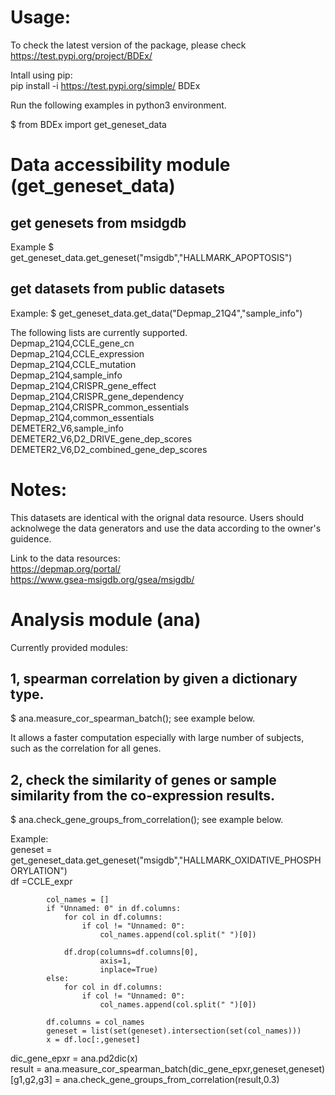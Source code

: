# Usage:

To check the latest version of the package, please check https://test.pypi.org/project/BDEx/

Intall using pip:<br />
pip install -i https://test.pypi.org/simple/ BDEx <br />

Run the following examples in python3 environment.<br />

$ from BDEx import get_geneset_data

# Data accessibility module (get_geneset_data) <br />
## get genesets from msidgdb
Example
$ get_geneset_data.get_geneset("msigdb","HALLMARK_APOPTOSIS")

## get datasets from public datasets <br />
Example:
$ get_geneset_data.get_data("Depmap_21Q4","sample_info")

The following lists are currently supported.<br />
Depmap_21Q4,CCLE_gene_cn<br />
Depmap_21Q4,CCLE_expression<br />
Depmap_21Q4,CCLE_mutation<br />
Depmap_21Q4,sample_info<br />
Depmap_21Q4,CRISPR_gene_effect<br />
Depmap_21Q4,CRISPR_gene_dependency<br />
Depmap_21Q4,CRISPR_common_essentials<br />
Depmap_21Q4,common_essentials<br />
DEMETER2_V6,sample_info<br />
DEMETER2_V6,D2_DRIVE_gene_dep_scores<br />
DEMETER2_V6,D2_combined_gene_dep_scores<br />

# Notes:
This datasets are identical with the orignal data resource. Users should acknolwege the data generators and use the data according to the owner's guidence. 

Link to the data resources:<br />
https://depmap.org/portal/<br />
https://www.gsea-msigdb.org/gsea/msigdb/<br />

# Analysis module (ana)

Currently provided modules: 

## 1, spearman correlation by given a dictionary type.<br />
$ ana.measure_cor_spearman_batch(); see example below.<br />

It allows a faster computation especially with large number of subjects, such as the correlation for all genes. 
## 2, check the similarity of genes or sample similarity from the co-expression results.<br />
$ ana.check_gene_groups_from_correlation(); see example below.<br />

Example:<br />
geneset = get_geneset_data.get_geneset("msigdb","HALLMARK_OXIDATIVE_PHOSPHORYLATION")<br />
df =CCLE_expr<br />

            col_names = []
            if "Unnamed: 0" in df.columns:
                for col in df.columns:
                    if col != "Unnamed: 0":
                        col_names.append(col.split(" ")[0])

                df.drop(columns=df.columns[0], 
                        axis=1, 
                        inplace=True)
            else:
                for col in df.columns:
                    if col != "Unnamed: 0":
                        col_names.append(col.split(" ")[0])

            df.columns = col_names
            geneset = list(set(geneset).intersection(set(col_names)))
            x = df.loc[:,geneset]

dic_gene_epxr = ana.pd2dic(x)<br />
result = ana.measure_cor_spearman_batch(dic_gene_epxr,geneset,geneset)<br />
[g1,g2,g3] = ana.check_gene_groups_from_correlation(result,0.3)<br />